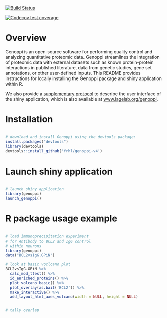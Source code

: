 [![Build Status](https://travis-ci.com/frhl/genoppi-v4.svg?branch=master)](https://travis-ci.com/frhl/genoppi-v4)

 [![Codecov test coverage](https://codecov.io/gh/frhl/genoppi-v4/branch/master/graph/badge.svg)](https://codecov.io/gh/frhl/genoppi-v4?branch=master)

# Overview

Genoppi is an open-source software for performing quality control and analyzing quantitative proteomic data. Genoppi streamlines the integration of proteomic data with external datasets such as known protein-protein interactions in published literature, data from genetic studies, gene set annotations, or other user-defined inputs. This README provides instructions for locally installing the Genoppi package and shiny application within R.

We also provide a [supplementary protocol](inst/shiny-examples/myapp/www/supplementary_protocol_20200414.pdf) to describe the user interface of the shiny application, which is also available at www.lagelab.org/genoppi.


# Installation

```R

# download and install Genoppi using the devtools package:
install.packages("devtools")
library(devtools)
devtools::install_github('frhl/genoppi-v4')

```

# Launch shiny application

```R

# launch shiny application
library(genoppi)
launch_genoppi()

```

# R package usage example

```R

# load immunoprecipitation experiment
# for Antibody to BCL2 and IgG control 
# within neurons
library(genoppi)
data("BCL2vsIgG.GPiN")

# look at basic voclcano plot
BCL2vsIgG.GPiN %>% 
  calc_mod_ttest() %>% 
  id_enriched_proteins() %>%
  plot_volcano_basic() %>%
  plot_overlay(as.bait('BCL2')) %>% 
  make_interactive() %>%
  add_layout_html_axes_volcano(width = NULL, height = NULL)


# tally overlap
```



